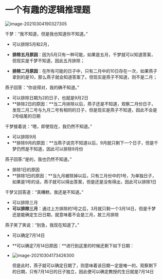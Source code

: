 # 一个有趣的逻辑推理题


![image-20210304190327305](https://gitee.com/ymyguang/picture/raw/master/img/image-20210304190327305.png)

千梦：“我不知道，但是我也知道你不知道。”

- 可以排除5月和2月，

- **排除五月原因**：因为5月只有一种可能，如果是五月，千梦就可以知道答案，但现实是千梦不知道，因此五月排除；
- **排除二月原因**：在所有可能的日子中，只有二月中的10日存在一次，如果燕子拿到的是10，那么燕子就会知道答案了。但现实是燕子不知道，则不是二月；

燕子回答：“你说得对，我的确不知道。”

- 可以排除日期为2的日子，也就是9月2日
- **排除2日的原因：**当二月排除以后，燕子还是不知道，观察二月份日子，发现二月二号与九月二号有相同的日子，但是现实是燕子不知道，因此不会是2号结尾的日期

千梦接着说：“嗯，即使现在，我仍然不知道。”

- 可以排除9月
- **排除9月的原因：**当燕子说完不知道以后，9月就只剩下一个日子，但是千梦仍然是不知道，因此可以排除9月份

燕子回答:“是的，我也仍然不知道。”

- 排除1日的原因
- **排除1日的原因：**当九月被除掉以后，只有三月份中的1号，为单独日子，如果是1号的话，燕子就可以得出答案，但是还是没有得出，因此可以排除1日

千梦又回答道：“真糟糕，我还是不知道。”

- 可以排除三月
- **可以排除三月**：通过上方排除的1号之后，3月就只剩一个3月14日，但是千梦还是能确定生日日期，就意味着不会是三月，故三月排除

燕子笑了笑说：“别急，我现在知道了。”

- 可以确定7月14日

- **可以确定7月14日原因：**进行到这里的时候还剩下如下日期：

- ![image-20210304173426300](https://gitee.com/ymyguang/picture/raw/master/img/image-20210304173426300.png)

  但是此时，燕子就可以确定日期了，则意味着该日期一定是唯一的，观察剩下的日期，只有7月14日的日子独立，因此便可以确定教授的生日就是7月14日
